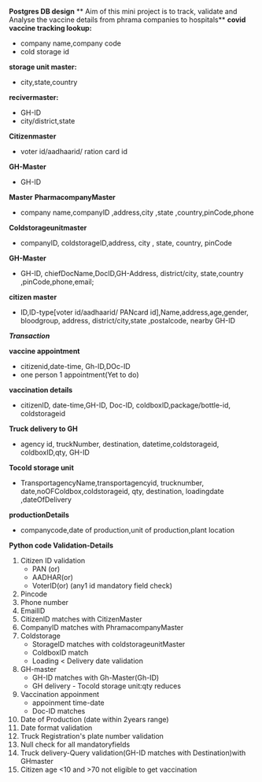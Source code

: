 **Postgres DB design**
** Aim of this mini project is to track, validate and Analyse the vaccine details from phrama companies to hospitals** 
**covid vaccine tracking lookup:**
- company name,company code
- cold storage id

**storage unit master:**
- city,state,country

**recivermaster:**
- GH-ID
- city/district,state
 
**Citizenmaster**
- voter id/aadhaarid/ ration card id
 
**GH-Master**
- GH-ID
 
**Master**
**PharmacompanyMaster**
- company name,companyID ,address,city ,state ,country,pinCode,phone
 
**Coldstorageunitmaster**
- companyID, coldstorageID,address, city , state, country, pinCode 

**GH-Master**
- GH-ID, chiefDocName,DocID,GH-Address, district/city, state,country ,pinCode,phone,email;

**citizen master**
- ID,ID-type[voter id/aadhaarid/ PANcard id],Name,address,age,gender, bloodgroup, address, district/city,state ,postalcode, nearby GH-ID

***Transaction***

**vaccine appointment**
- citizenid,date-time, Gh-ID,DOc-ID
- one person 1 appointment(Yet to do)

**vaccination details**
- citizenID, date-time,GH-ID, Doc-ID, coldboxID,package/bottle-id, coldstorageid

**Truck delivery to GH**
- agency id, truckNumber, destination, datetime,coldstorageid, coldboxID,qty, GH-ID

**Tocold storage unit**
- TransportagencyName,transportagencyid, trucknumber, date,noOFColdbox,coldstorageid, qty, destination,
	loadingdate ,dateOfDelivery

**productionDetails**
 - companycode,date of production,unit of production,plant location


**Python code Validation-Details** 
1) Citizen ID validation
   - PAN (or)
   - AADHAR(or)
   - VoterID(or) (any1 id mandatory field check)
2) Pincode
3) Phone number
4) EmailID
5) CitizenID matches with CitizenMaster
6) CompanyID matches with PhramacompanyMaster
7) Coldstorage 
   - StorageID matches with coldstorageunitMaster
   - ColdboxID match
   - Loading < Delivery date validation
8) GH-master
   - GH-ID matches with Gh-Master(Gh-ID)
   - GH delivery - Tocold storage unit:qty reduces
9) Vaccination appoinment
   - appoinment time-date 
   - Doc-ID matches 
10) Date of Production (date within 2years range)
11) Date format validation
12) Truck Registration's plate number validation
13) Null check for all mandatoryfields
14) Truck delivery-Query validation(GH-ID matches with Destination)with GHmaster
15) Citizen age <10 and >70 not eligible to get vaccination 
